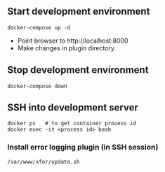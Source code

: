 ## Start development environment

	docker-compose up -d

* Point browser to http://localhost:8000
* Make changes in plugin directory.

## Stop development environment

	docker-compose down

## SSH into development server

	docker ps   # to get container process id
	docker exec -it <process id> bash

### Install error logging plugin (in SSH session)

	/var/www/xfer/update.sh